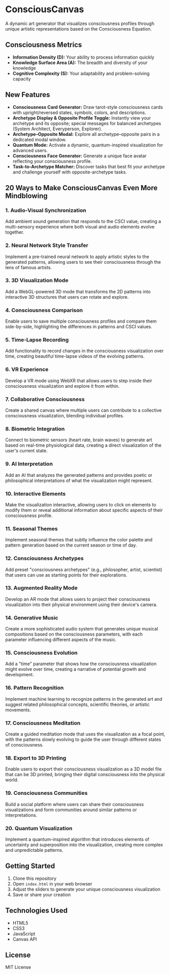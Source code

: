 # ConsciousCanvas

A dynamic art generator that visualizes consciousness profiles through unique artistic representations based on the Consciousness Equation.

## Consciousness Metrics

- **Information Density (D):** Your ability to process information quickly
- **Knowledge Surface Area (A):** The breadth and diversity of your knowledge
- **Cognitive Complexity (S):** Your adaptability and problem-solving capacity

## New Features

- **Consciousness Card Generator:** Draw tarot-style consciousness cards with upright/reversed states, symbols, colors, and descriptions.
- **Archetype Display & Opposite Profile Toggle:** Instantly view your archetype and its opposite; special messages for balanced archetypes (System Architect, Everyperson, Explorer).
- **Archetype–Opposite Modal:** Explore all archetype–opposite pairs in a dedicated modal window.
- **Quantum Mode:** Activate a dynamic, quantum-inspired visualization for advanced users.
- **Consciousness Face Generator:** Generate a unique face avatar reflecting your consciousness profile.
- **Task-to-Archetype Matcher:** Discover tasks that best fit your archetype and challenge yourself with opposite-archetype tasks.

## 20 Ways to Make ConsciousCanvas Even More Mindblowing

### 1. Audio-Visual Synchronization
Add ambient sound generation that responds to the CSCI value, creating a multi-sensory experience where both visual and audio elements evolve together.

### 2. Neural Network Style Transfer
Implement a pre-trained neural network to apply artistic styles to the generated patterns, allowing users to see their consciousness through the lens of famous artists.

### 3. 3D Visualization Mode
Add a WebGL-powered 3D mode that transforms the 2D patterns into interactive 3D structures that users can rotate and explore.

### 4. Consciousness Comparison
Enable users to save multiple consciousness profiles and compare them side-by-side, highlighting the differences in patterns and CSCI values.

### 5. Time-Lapse Recording
Add functionality to record changes in the consciousness visualization over time, creating beautiful time-lapse videos of the evolving patterns.

### 6. VR Experience
Develop a VR mode using WebXR that allows users to step inside their consciousness visualization and explore it from within.

### 7. Collaborative Consciousness
Create a shared canvas where multiple users can contribute to a collective consciousness visualization, blending individual profiles.

### 8. Biometric Integration
Connect to biometric sensors (heart rate, brain waves) to generate art based on real-time physiological data, creating a direct visualization of the user's current state.

### 9. AI Interpretation
Add an AI that analyzes the generated patterns and provides poetic or philosophical interpretations of what the visualization might represent.

### 10. Interactive Elements
Make the visualization interactive, allowing users to click on elements to modify them or reveal additional information about specific aspects of their consciousness profile.

### 11. Seasonal Themes
Implement seasonal themes that subtly influence the color palette and pattern generation based on the current season or time of day.

### 12. Consciousness Archetypes
Add preset "consciousness archetypes" (e.g., philosopher, artist, scientist) that users can use as starting points for their explorations.

### 13. Augmented Reality Mode
Develop an AR mode that allows users to project their consciousness visualization into their physical environment using their device's camera.

### 14. Generative Music
Create a more sophisticated audio system that generates unique musical compositions based on the consciousness parameters, with each parameter influencing different aspects of the music.

### 15. Consciousness Evolution
Add a "time" parameter that shows how the consciousness visualization might evolve over time, creating a narrative of potential growth and development.

### 16. Pattern Recognition
Implement machine learning to recognize patterns in the generated art and suggest related philosophical concepts, scientific theories, or artistic movements.

### 17. Consciousness Meditation
Create a guided meditation mode that uses the visualization as a focal point, with the patterns slowly evolving to guide the user through different states of consciousness.

### 18. Export to 3D Printing
Enable users to export their consciousness visualization as a 3D model file that can be 3D printed, bringing their digital consciousness into the physical world.

### 19. Consciousness Communities
Build a social platform where users can share their consciousness visualizations and form communities around similar patterns or interpretations.

### 20. Quantum Visualization
Implement a quantum-inspired algorithm that introduces elements of uncertainty and superposition into the visualization, creating more complex and unpredictable patterns.

## Getting Started

1. Clone this repository
2. Open `index.html` in your web browser
3. Adjust the sliders to generate your unique consciousness visualization
4. Save or share your creation

## Technologies Used

- HTML5
- CSS3
- JavaScript
- Canvas API

## License

MIT License 